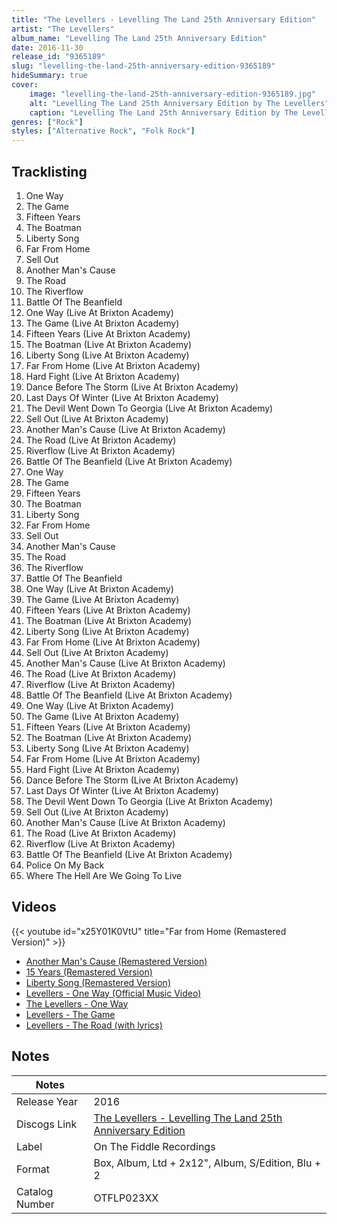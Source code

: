 ```yaml
---
title: "The Levellers - Levelling The Land 25th Anniversary Edition"
artist: "The Levellers"
album_name: "Levelling The Land 25th Anniversary Edition"
date: 2016-11-30
release_id: "9365189"
slug: "levelling-the-land-25th-anniversary-edition-9365189"
hideSummary: true
cover:
    image: "levelling-the-land-25th-anniversary-edition-9365189.jpg"
    alt: "Levelling The Land 25th Anniversary Edition by The Levellers"
    caption: "Levelling The Land 25th Anniversary Edition by The Levellers"
genres: ["Rock"]
styles: ["Alternative Rock", "Folk Rock"]
---
```


## Tracklisting
1. One Way
2. The Game
3. Fifteen Years
4. The Boatman
5. Liberty Song
6. Far From Home
7. Sell Out
8. Another Man's Cause
9. The Road
10. The Riverflow
11. Battle Of The Beanfield
12. One Way (Live At Brixton Academy)
13. The Game (Live At Brixton Academy)
14. Fifteen Years (Live At Brixton Academy)
15. The Boatman (Live At Brixton Academy)
16. Liberty Song (Live At Brixton Academy)
17. Far From Home (Live At Brixton Academy)
18. Hard Fight (Live At Brixton Academy)
19. Dance Before The Storm (Live At Brixton Academy)
20. Last Days Of Winter (Live At Brixton Academy)
21. The Devil Went Down To Georgia (Live At Brixton Academy)
22. Sell Out (Live At Brixton Academy)
23. Another Man's Cause (Live At Brixton Academy)
24. The Road (Live At Brixton Academy)
25. Riverflow (Live At Brixton Academy)
26. Battle Of The Beanfield (Live At Brixton Academy)
27. One Way
28. The Game
29. Fifteen Years
30. The Boatman
31. Liberty Song
32. Far From Home
33. Sell Out
34. Another Man's Cause
35. The Road
36. The Riverflow
37. Battle Of The Beanfield
38. One Way (Live At Brixton Academy)
39. The Game (Live At Brixton Academy)
40. Fifteen Years (Live At Brixton Academy)
41. The Boatman (Live At Brixton Academy)
42. Liberty Song (Live At Brixton Academy)
43. Far From Home (Live At Brixton Academy)
44. Sell Out (Live At Brixton Academy)
45. Another Man's Cause (Live At Brixton Academy)
46. The Road (Live At Brixton Academy)
47. Riverflow (Live At Brixton Academy)
48. Battle Of The Beanfield (Live At Brixton Academy)
49. One Way (Live At Brixton Academy)
50. The Game (Live At Brixton Academy)
51. Fifteen Years (Live At Brixton Academy)
52. The Boatman (Live At Brixton Academy)
53. Liberty Song (Live At Brixton Academy)
54. Far From Home (Live At Brixton Academy)
55. Hard Fight (Live At Brixton Academy)
56. Dance Before The Storm (Live At Brixton Academy)
57. Last Days Of Winter (Live At Brixton Academy)
58. The Devil Went Down To Georgia (Live At Brixton Academy)
59. Sell Out (Live At Brixton Academy)
60. Another Man's Cause (Live At Brixton Academy)
61. The Road (Live At Brixton Academy)
62. Riverflow (Live At Brixton Academy)
63. Battle Of The Beanfield (Live At Brixton Academy)
64. Police On My Back
65. Where The Hell Are We Going To Live

## Videos
{{< youtube id="x25Y01K0VtU" title="Far from Home (Remastered Version)" >}}
- [Another Man's Cause (Remastered Version)](https://www.youtube.com/watch?v=fiDsuG_LIno)
- [15 Years (Remastered Version)](https://www.youtube.com/watch?v=-vB-WxV88CA)
- [Liberty Song (Remastered Version)](https://www.youtube.com/watch?v=3fyyaSC4ApE)
- [Levellers - One Way (Official Music Video)](https://www.youtube.com/watch?v=u0S8RNkL5Wg)
- [The Levellers - One Way](https://www.youtube.com/watch?v=l_K1NqCpmQI)
- [Levellers - The Game](https://www.youtube.com/watch?v=5rxC6_S1a1A)
- [Levellers - The Road (with lyrics)](https://www.youtube.com/watch?v=HN4oQeKMTig)


## Notes

| Notes          |             |
| ---------------| ----------- |
| Release Year   | 2016 |
| Discogs Link   | [The Levellers - Levelling The Land 25th Anniversary Edition](https://www.discogs.com/release/9365189-The-Levellers-Levelling-The-Land-25th-Anniversary-Edition) |
| Label          | On The Fiddle Recordings |
| Format         | Box, Album, Ltd + 2x12\", Album, S/Edition, Blu + 2 |
| Catalog Number | OTFLP023XX |




